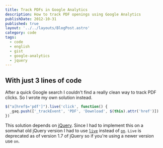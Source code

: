 ```yaml
---
title: Track PDFs in Google Analytics
description: How to track PDF openings using Google Analytics
publishDate: 2012-10-31
published: true
layout: '../../layouts/BlogPost.astro'
category: code
tags:
  - code
  - english
  - gist
  - google-analytics
  - jquery
---
```


## With just 3 lines of code

After a quick Google search I couldn't find a really clean way to track PDF clicks. So I wrote my own solution instead.

```javascript
$("a[href$='pdf']").live('click', function() {
  _gaq.push(['_trackEvent', 'PDF', 'Download', $(this).attr('href')])
})
```

This solution depends on [jQuery][1]. Since I had to implement this on a somwhat old jQuery version I had to use [`live`][2] instead of [`on`][3]. `Live` is deprecated as of version 1.7 of jQuery so if you're using a newer version use `on`.

[1]: http://jquery.com/
[2]: http://api.jquery.com/live/
[3]: http://api.jquery.com/on/
